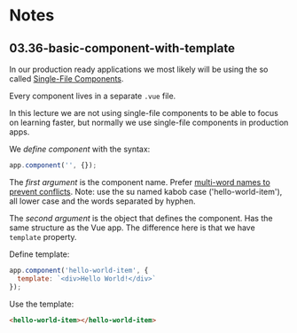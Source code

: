 # Notes

## 03.36-basic-component-with-template

In our production ready applications we most likely will be using the so called [Single-File Components](https://vuejs.org/guide/scaling-up/sfc.html).

Every component lives in a separate `.vue` file.

In this lecture we are not using single-file components to be able to focus on learning faster, but normally we use single-file components in production apps.

We _define component_ with the syntax:

```js
app.component('', {});
```

The _first argument_ is the component name. Prefer [multi-word names to prevent conflicts](https://vuejs.org/style-guide/rules-essential.html#use-multi-word-component-names). Note: use the su named kabob case ('hello-world-item'), all lower case and the words separated by hyphen.

The _second argument_ is the object that defines the component. Has the same structure as the Vue app. The difference here is that we have `template` property.

Define template:

```js
app.component('hello-world-item', {
  template: `<div>Hello World!</div>`
});

```

Use the template:

```html
<hello-world-item></hello-world-item>
```
